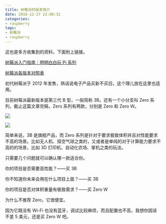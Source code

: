 ```yaml
---
title: 树莓派的版本简介
date: 2018-12-27 22:08:31
categories:
- raspberry
tags:
- 树莓派
- raspberry
---
```

这也是多方收集到的资料，下面附上链接。

[树莓派入门指南｜明明白白玩 Pi 系列](https://sspai.com/post/38542)

[树莓派各版本对照表](http://shumeipai.nxez.com/raspberry-pi-version-compare)

<!--more-->

初代树莓派于 2012 年发售，熟话说电子产品买新不买旧，这个理儿放在这里也适用。

目前树莓派最新版本是第三代 B 型，一般简称 3B。还有一个小分支叫 Zero 系列，截止这篇文章完稿，Zero 系列有两款，分别是 Zero 和 Zero W。

![](/images/raspberry/7_0.png)

![](/images/raspberry/7_1.png)

简单来说，3B 是旗舰产品，而 Zero 系列是针对于要求极致体积并且对性能要求不高的场景。比如无人机、探空气球之类的，又或者是单纯的对于计算能力要求不高的的场景，比如 3D 打印机、自动化农场、掌机之类的玩法。

只需要几个问题就可以确认哪一款适合你。

你的项目是否需要高性能？——买 3B

你不知道你未来会用在什么项目上面？——买 3B

你的项目是否对体积重量有极致需求？——买 Zero W

为什么不推荐 Zero，它很便宜。

因为它既没有 Wi-Fi  也没有蓝牙，调试比较麻烦，而且配置也不高，我想你因该不差 5 美元，还是买 Zero W 吧。



